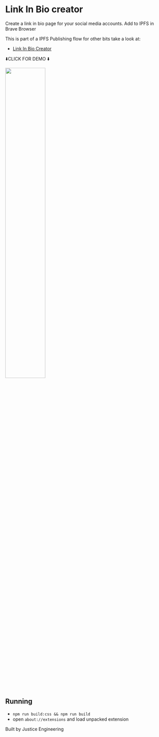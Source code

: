 # Link In Bio creator

Create a link in bio page for your social media accounts. Add to IPFS in Brave Browser

This is part of a IPFS Publishing flow for other bits take a look at:
- [Link In Bio Creator](https://github.com/JusticeEngineering/link-list)

⬇️CLICK FOR DEMO ⬇️

[<img src="https://i.ytimg.com/vi/eVkGpwcEWUQ/maxresdefault.jpg" width="50%">](https://www.youtube.com/watch?v=eVkGpwcEWUQ "IPFS publishing flow in brave Demo")

## Running
* `npm run build:css && npm run build`
* open `about://extensions` and load unpacked extension

Built by Justice Engineering
